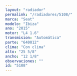```yaml
---
layout: "radiador"
permalink: "/radiadores/5108/"
marca: "Seat"
modelo: "Ibiza"
ano: "2015"
motor: "L4 1.6"
transmision: "Automática"
parte: "640012"
clima: "Con clima"
alto: "25 5/8"
ancho: "12 1/8"
observaciones: ""
id: "5108"
---
```


